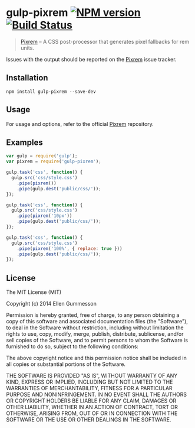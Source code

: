 # gulp-pixrem [![NPM version](https://badge.fury.io/js/gulp-pixrem.png)](http://badge.fury.io/js/gulp-pixrem) [![Build Status](https://travis-ci.org/gummesson/gulp-pixrem.png?branch=master)](https://travis-ci.org/gummesson/gulp-pixrem)

> [Pixrem](https://github.com/robwierzbowski/node-pixrem) – A CSS post-processor that generates pixel fallbacks for rem units.

Issues with the output should be reported on the [Pixrem](https://github.com/robwierzbowski/node-pixrem) issue tracker.

## Installation

~~~ shell
npm install gulp-pixrem --save-dev
~~~

## Usage

For usage and options, refer to the official [Pixrem](https://github.com/robwierzbowski/node-pixrem#usage) repository.

## Examples

~~~ javascript
var gulp = require('gulp');
var pixrem = require('gulp-pixrem');

gulp.task('css', function() {
  gulp.src('css/style.css')
    .pipe(pixrem())
    .pipe(gulp.dest('public/css/'));
});

gulp.task('css', function() {
  gulp.src('css/style.css')
    .pipe(pixrem('10px'))
    .pipe(gulp.dest('public/css/'));
});

gulp.task('css', function() {
  gulp.src('css/style.css')
    .pipe(pixrem('100%', { replace: true }))
    .pipe(gulp.dest('public/css/'));
});
~~~

## License

The MIT License (MIT)

Copyright (c) 2014 Ellen Gummesson

Permission is hereby granted, free of charge, to any person obtaining a copy
of this software and associated documentation files (the "Software"), to deal
in the Software without restriction, including without limitation the rights
to use, copy, modify, merge, publish, distribute, sublicense, and/or sell
copies of the Software, and to permit persons to whom the Software is
furnished to do so, subject to the following conditions:

The above copyright notice and this permission notice shall be included in
all copies or substantial portions of the Software.

THE SOFTWARE IS PROVIDED "AS IS", WITHOUT WARRANTY OF ANY KIND, EXPRESS OR
IMPLIED, INCLUDING BUT NOT LIMITED TO THE WARRANTIES OF MERCHANTABILITY,
FITNESS FOR A PARTICULAR PURPOSE AND NONINFRINGEMENT. IN NO EVENT SHALL THE
AUTHORS OR COPYRIGHT HOLDERS BE LIABLE FOR ANY CLAIM, DAMAGES OR OTHER
LIABILITY, WHETHER IN AN ACTION OF CONTRACT, TORT OR OTHERWISE, ARISING FROM,
OUT OF OR IN CONNECTION WITH THE SOFTWARE OR THE USE OR OTHER DEALINGS IN
THE SOFTWARE.

